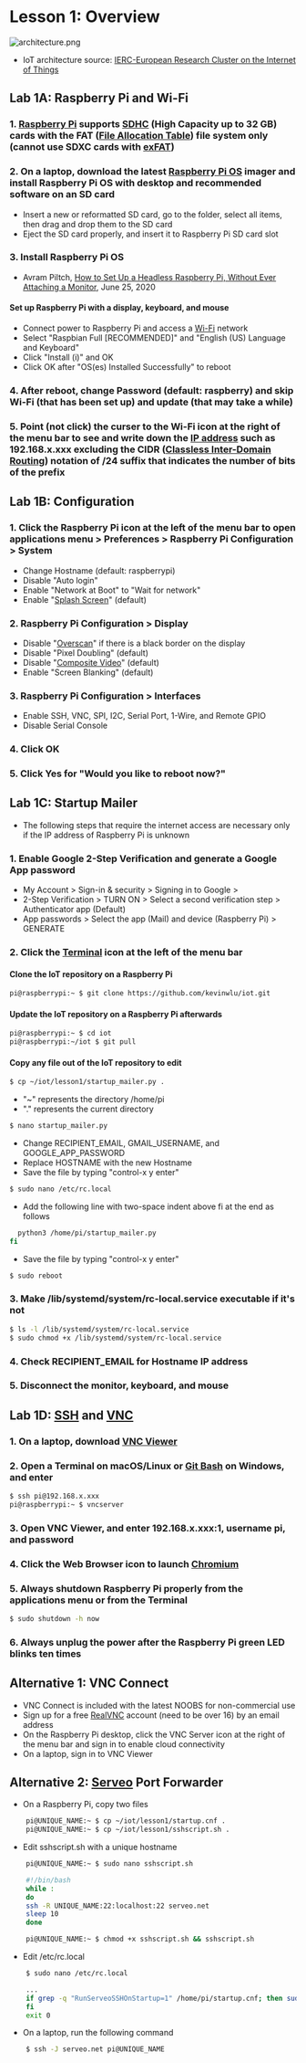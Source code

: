 # Lesson 1: Overview

![architecture.png](https://github.com/kevinwlu/iot/blob/master/lesson1/architecture.png)

* IoT architecture source: [IERC-European Research Cluster on the Internet of Things](http://www.internet-of-things-research.eu/pdf/IoT-From%20Research%20and%20Innovation%20to%20Market%20Deployment_IERC_Cluster_eBook_978-87-93102-95-8_P.pdf)

## Lab 1A: Raspberry Pi and Wi-Fi

### 1. [Raspberry Pi](https://en.wikipedia.org/wiki/Raspberry_Pi) supports [SDHC](https://en.wikipedia.org/wiki/SD_card) (High Capacity up to 32 GB) cards with the FAT ([File Allocation Table](https://en.wikipedia.org/wiki/File_Allocation_Table)) file system only (cannot use SDXC cards with [exFAT](https://en.wikipedia.org/wiki/ExFAT))

### 2. On a laptop, download the latest [Raspberry Pi OS](https://www.raspberrypi.org/software/) imager and install Raspberry Pi OS with desktop and recommended software on an SD card

* Insert a new or reformatted SD card, go to the folder, select all items, then drag and drop them to the SD card
* Eject the SD card properly, and insert it to Raspberry Pi SD card slot

### 3. Install Raspberry Pi OS

* Avram Piltch, [How to Set Up a Headless Raspberry Pi, Without Ever Attaching a Monitor](https://www.tomshardware.com/reviews/raspberry-pi-headless-setup-how-to,6028.html), June 25, 2020

#### Set up Raspberry Pi with a display, keyboard, and mouse

* Connect power to Raspberry Pi and access a [Wi-Fi](https://en.wikipedia.org/wiki/Wi-Fi) network
* Select "Raspbian Full [RECOMMENDED]" and "English (US) Language and Keyboard"
* Click "Install (i)" and OK
* Click OK after "OS(es) Installed Successfully" to reboot

### 4. After reboot, change Password (default: raspberry) and skip Wi-Fi (that has been set up) and update (that may take a while)

### 5. Point (not click) the curser to the Wi-Fi icon at the right of the menu bar to see and write down the [IP address](https://en.wikipedia.org/wiki/IP_address) such as 192.168.x.xxx excluding the CIDR ([Classless Inter-Domain Routing](https://en.wikipedia.org/wiki/Classless_Inter-Domain_Routing)) notation of /24 suffix that indicates the number of bits of the prefix

## Lab 1B: Configuration

### 1. Click the Raspberry Pi icon at the left of the menu bar to open applications menu > Preferences > Raspberry Pi Configuration > System

* Change Hostname (default: raspberrypi)
* Disable "Auto login" 
* Enable "Network at Boot" to "Wait for network"
* Enable "[Splash Screen](https://en.wikipedia.org/wiki/Splash_screen)" (default)

### 2. Raspberry Pi Configuration > Display

* Disable "[Overscan](https://en.wikipedia.org/wiki/Overscan)" if there is a black border on the display
* Disable "Pixel Doubling" (default)
* Disable "[Composite Video](https://en.wikipedia.org/wiki/Composite_video)" (default)
* Enable "Screen Blanking" (default)

### 3. Raspberry Pi Configuration > Interfaces

* Enable SSH, VNC, SPI, I2C, Serial Port, 1-Wire, and Remote GPIO
* Disable Serial Console

### 4. Click OK

### 5. Click Yes for "Would you like to reboot now?"

## Lab 1C: Startup Mailer
* The following steps that require the internet access are necessary only if the IP address of Raspberry Pi is unknown

### 1. Enable Google 2-Step Verification and generate a Google App password

* My Account > Sign-in & security > Signing in to Google > 
* 2-Step Verification > TURN ON > Select a second verification step > Authenticator app (Default)
* App passwords > Select the app (Mail) and device (Raspberry Pi) > GENERATE

### 2. Click the [Terminal](https://en.wikipedia.org/wiki/Terminal_emulator) icon at the left of the menu bar

#### Clone the IoT repository on a Raspberry Pi
```sh
pi@raspberrypi:~ $ git clone https://github.com/kevinwlu/iot.git
```

#### Update the IoT repository on a Raspberry Pi afterwards
```sh
pi@raspberrypi:~ $ cd iot
pi@raspberrypi:~/iot $ git pull
```

#### Copy any file out of the IoT repository to edit
```sh
$ cp ~/iot/lesson1/startup_mailer.py .
```
* "~" represents the directory /home/pi
* "." represents the current directory
```sh
$ nano startup_mailer.py
```
* Change RECIPIENT_EMAIL, GMAIL_USERNAME, and GOOGLE_APP_PASSWORD
* Replace HOSTNAME with the new Hostname
* Save the file by typing "control-x y enter"
```sh
$ sudo nano /etc/rc.local
```
* Add the following line with two-space indent above fi at the end as follows
```sh
  python3 /home/pi/startup_mailer.py
fi
```
* Save the file by typing "control-x y enter"
```sh
$ sudo reboot
```
### 3. Make /lib/systemd/system/rc-local.service executable if it's not
```sh
$ ls -l /lib/systemd/system/rc-local.service
$ sudo chmod +x /lib/systemd/system/rc-local.service
```
### 4. Check RECIPIENT_EMAIL for Hostname IP address

### 5. Disconnect the monitor, keyboard, and mouse

## Lab 1D: [SSH](https://en.wikipedia.org/wiki/Secure_Shell) and [VNC](https://en.wikipedia.org/wiki/Virtual_Network_Computing)

### 1. On a laptop, download [VNC Viewer](https://www.realvnc.com/download/viewer)

### 2. Open a Terminal on macOS/Linux or [Git Bash](https://gitforwindows.org/) on Windows, and enter
```sh
$ ssh pi@192.168.x.xxx
pi@raspberrypi:~ $ vncserver
```
### 3. Open VNC Viewer, and enter 192.168.x.xxx:1, username pi, and password

### 4. Click the Web Browser icon to launch [Chromium](https://en.wikipedia.org/wiki/Chromium_(web_browser))

### 5. Always shutdown Raspberry Pi properly from the applications menu or from the Terminal
```sh
$ sudo shutdown -h now
```
### 6. Always unplug the power after the Raspberry Pi green LED blinks ten times

## Alternative 1: VNC Connect

* VNC Connect is included with the latest NOOBS for non-commercial use
* Sign up for a free [RealVNC](https://www.realvnc.com) account (need to be over 16) by an email address
* On the Raspberry Pi desktop, click the VNC Server icon at the right of the menu bar and sign in to enable cloud connectivity
* On a laptop, sign in to VNC Viewer

## Alternative 2: [Serveo](https://github.com/milio48/serveo) Port Forwarder

* On a Raspberry Pi, copy two files
```sh
    pi@UNIQUE_NAME:~ $ cp ~/iot/lesson1/startup.cnf .
    pi@UNIQUE_NAME:~ $ cp ~/iot/lesson1/sshscript.sh .
```
* Edit sshscript.sh with a unique hostname
```sh
    pi@UNIQUE_NAME:~ $ sudo nano sshscript.sh
```
```sh
    #!/bin/bash   
    while :   
    do   
    ssh -R UNIQUE_NAME:22:localhost:22 serveo.net   
    sleep 10  
    done
```
```sh
    pi@UNIQUE_NAME:~ $ chmod +x sshscript.sh && sshscript.sh
```
* Edit /etc/rc.local
```sh
    $ sudo nano /etc/rc.local
```
```sh
    ...
    if grep -q "RunServeoSSHOnStartup=1" /home/pi/startup.cnf; then sudo /home/pi/sshscript.sh &  
    fi 
    exit 0
```
* On a laptop, run the following command
```sh
    $ ssh -J serveo.net pi@UNIQUE_NAME
```
